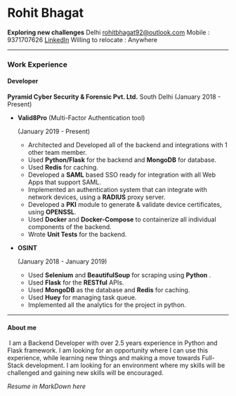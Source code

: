 # Rohit Bhagat
**Exploring new challenges**
Delhi
[rohitbhagat92@outlook.com](rohitbhagat92@outlook.com)
Mobile : 9371707626
[LinkedIn](https://www.linkedin.com/in/rohit-bhagat-a06880172/)
Willing to relocate : Anywhere

----

### Work Experience
#### Developer
**Pyramid Cyber Security & Forensic Pvt. Ltd.**
South Delhi
(January 2018 - Present)

- **Valid8Pro** (Multi-Factor Authentication tool)

   (January 2019 - Present)

   * Architected and Developed all of the backend and integrations with 1 other team member.
   * Used **Python/Flask** for the backend and **MongoDB** for database.
   * Used **Redis** for caching.
   * Developed a **SAML** based SSO ready for integration with all Web Apps that support SAML.
   * Implemented an authentication system that can integrate with network devices, using a **RADIUS** proxy server.
   * Developed a **PKI** module to generate & validate device certificates, using **OPENSSL**.
   * Used **Docker** and **Docker-Compose** to containerize all individual components of the backend.
   * Wrote **Unit Tests** for the backend.

- **OSINT**

   (January 2018 - January 2019)

   * Used **Selenium** and **BeautifulSoup** for scraping using **Python** .
   * Used **Flask** for the **RESTful** APIs.
   * Used **MongoDB** as the database and **Redis** for caching.
   * Used **Huey** for managing task queue.
   * Implemented all the analytics for the project in python.

-----

#### About me

​	I am a Backend Developer with over 2.5 years experience in Python and Flask framework. I am looking for an opportunity where I can use this experience, while learning new things and making a move towards Full-Stack development. I am looking for an environment where my skills will be challenged and gaining new skills will be encouraged.

*Resume in MarkDown here*


